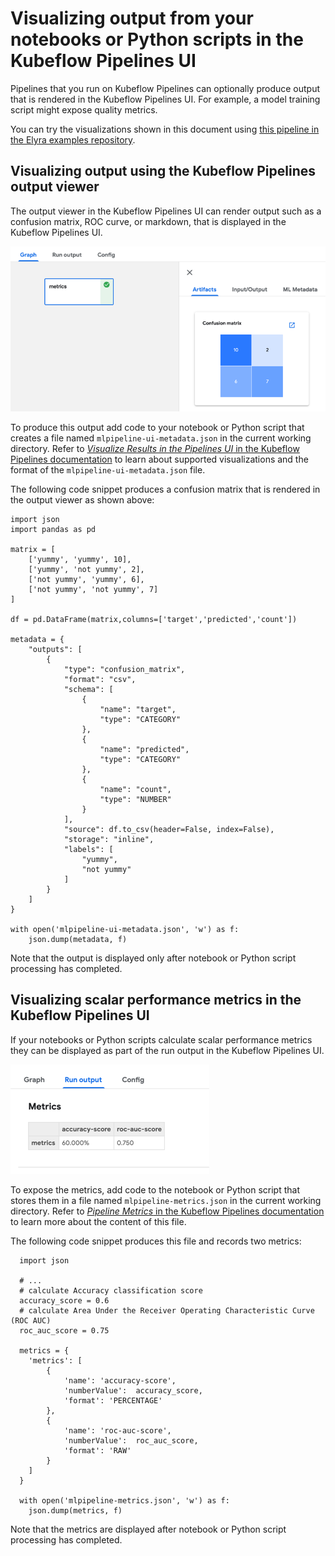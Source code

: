<!--
{% comment %}
Copyright 2018-2022 Elyra Authors

Licensed under the Apache License, Version 2.0 (the "License");
you may not use this file except in compliance with the License.
You may obtain a copy of the License at

http://www.apache.org/licenses/LICENSE-2.0

Unless required by applicable law or agreed to in writing, software
distributed under the License is distributed on an "AS IS" BASIS,
WITHOUT WARRANTIES OR CONDITIONS OF ANY KIND, either express or implied.
See the License for the specific language governing permissions and
limitations under the License.
{% endcomment %}
-->

# Visualizing output from your notebooks or Python scripts in the Kubeflow Pipelines UI

Pipelines that you run on Kubeflow Pipelines can optionally produce output that is rendered in the Kubeflow Pipelines UI. For example, a model training script might expose quality metrics.

You can try the visualizations shown in this document using [this pipeline in the Elyra examples repository](https://github.com/elyra-ai/examples/tree/master/pipelines/visualize_output_in_kubeflow_pipelines_ui).

## Visualizing output using the Kubeflow Pipelines output viewer

The output viewer in the Kubeflow Pipelines UI can render output such as a confusion matrix, ROC curve, or markdown, that is displayed in the Kubeflow Pipelines UI.

![Example notebook output](../images/kfp_mlpipeline_ui_metadata.png)

To produce this output add code to your notebook or Python script that creates a file named `mlpipeline-ui-metadata.json` in the current working directory. Refer to [_Visualize Results in the Pipelines UI_ in the Kubeflow Pipelines documentation](https://www.kubeflow.org/docs/pipelines/sdk/output-viewer/#introduction) to learn about supported visualizations and the format of the `mlpipeline-ui-metadata.json` file. 

The following code snippet produces a confusion matrix that is rendered in the output viewer as shown above: 

```
import json
import pandas as pd 

matrix = [
    ['yummy', 'yummy', 10],
    ['yummy', 'not yummy', 2],
    ['not yummy', 'yummy', 6],
    ['not yummy', 'not yummy', 7]
]

df = pd.DataFrame(matrix,columns=['target','predicted','count'])

metadata = {
    "outputs": [
        {
            "type": "confusion_matrix",
            "format": "csv",
            "schema": [
                {
                    "name": "target",
                    "type": "CATEGORY"
                },
                {
                    "name": "predicted",
                    "type": "CATEGORY"
                },
                {
                    "name": "count",
                    "type": "NUMBER"
                }
            ],
            "source": df.to_csv(header=False, index=False),
            "storage": "inline",
            "labels": [
                "yummy",
                "not yummy"
            ]
        }
    ]
}

with open('mlpipeline-ui-metadata.json', 'w') as f:
    json.dump(metadata, f)
```


Note that the output is displayed only after notebook or Python script processing has completed.

## Visualizing scalar performance metrics in the Kubeflow Pipelines UI

If your notebooks or Python scripts calculate scalar performance metrics they can be displayed as part of the run output in the Kubeflow Pipelines UI.

![Example notebook output](../images/kfp_run_metrics.png)

To expose the metrics, add code to the notebook or Python script that stores them in a file named `mlpipeline-metrics.json` in the current working directory. Refer to [_Pipeline Metrics_ in the Kubeflow Pipelines documentation](https://www.kubeflow.org/docs/pipelines/sdk/pipelines-metrics/) to learn more about the content of this file.

The following code snippet produces this file and records two metrics: 

```
  import json
   
  # ...
  # calculate Accuracy classification score
  accuracy_score = 0.6
  # calculate Area Under the Receiver Operating Characteristic Curve (ROC AUC)
  roc_auc_score = 0.75
 
  metrics = {
    'metrics': [
        {
            'name': 'accuracy-score',
            'numberValue':  accuracy_score,
            'format': 'PERCENTAGE'
        },
        {
            'name': 'roc-auc-score',
            'numberValue':  roc_auc_score,
            'format': 'RAW'       
        }
    ]
  }

  with open('mlpipeline-metrics.json', 'w') as f:
    json.dump(metrics, f)
```

Note that the metrics are displayed after notebook or Python script processing has completed.
